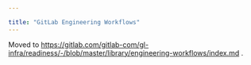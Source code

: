 ```yaml
---

title: "GitLab Engineering Workflows"
---
```








Moved to https://gitlab.com/gitlab-com/gl-infra/readiness/-/blob/master/library/engineering-workflows/index.md .
